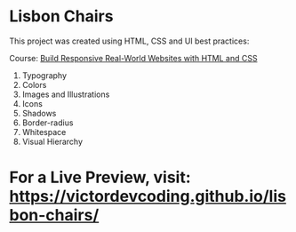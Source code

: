 # Lisbon Chairs 

This project was created using HTML, CSS and UI best practices:

Course: [Build Responsive Real-World Websites with HTML and CSS](https://www.udemy.com/course/design-and-develop-a-killer-website-with-html5-and-css3/)

1. Typography
2. Colors
3. Images and Illustrations
4. Icons
5. Shadows
6. Border-radius
7. Whitespace
8. Visual Hierarchy

# For a Live Preview, visit: https://victordevcoding.github.io/lisbon-chairs/



